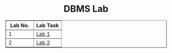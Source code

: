 <h1 align="center">DBMS Lab</h1>
<table align="center" border="1" width="50%">
    <thead>
        <th width="50%">Lab No.</th>
        <th width="50%">Lab Task</th>
    </thead>
    <tr>
        <td>1</td>
        <td><a href="Lab1.md">Lab 1</a></td>
    </tr>
    <tr>
        <td>2</td>
        <td><a href="Lab2.md">Lab 2</a></td>
    </tr>
</table>